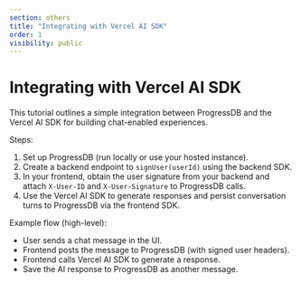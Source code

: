 ```yaml
---
section: others
title: "Integrating with Vercel AI SDK"
order: 1
visibility: public
---
```


# Integrating with Vercel AI SDK

This tutorial outlines a simple integration between ProgressDB and the Vercel
AI SDK for building chat-enabled experiences.

Steps:

1. Set up ProgressDB (run locally or use your hosted instance).
2. Create a backend endpoint to `signUser(userId)` using the backend SDK.
3. In your frontend, obtain the user signature from your backend and attach
   `X-User-ID` and `X-User-Signature` to ProgressDB calls.
4. Use the Vercel AI SDK to generate responses and persist conversation turns
   to ProgressDB via the frontend SDK.

Example flow (high-level):

- User sends a chat message in the UI.
- Frontend posts the message to ProgressDB (with signed user headers).
- Frontend calls Vercel AI SDK to generate a response.
- Save the AI response to ProgressDB as another message.

